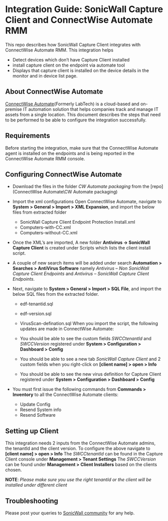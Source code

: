 # Integration Guide: SonicWall Capture Client and ConnectWise Automate RMM
This repo describes how SonicWall Capture Client integrates with ConnectWise Automate RMM. 
This integration helps
- Detect devices which don’t have Capture Client installed
- install capture client on the endpoint via automate tool
- Displays that capture client is installed on the device details in the monitor and in device list page.

## About ConnectWise Automate
[ConnectWise Automate](https://www.connectwise.com/software/automate)(Formerly LabTech) is a cloud-based and on-premise IT automation solution that helps companies track and manage IT assets from a single location. This document describes the steps that need to be performed to be able to configure the integration successfully.

## Requirements 
Before starting the integration, make sure that the ConnectWise Automate agent is installed on the endpoints and is being reported in the ConnectWise Automate RMM console.
              

## Configuring ConnectWise Automate

-   Download the files in the folder *CW Automate packaging* from the [repo](ConnectWise Automate\CW Automate packaging)

-   Import the xml configurations Open ConnectWise Automate, navigate to **System > General > Import > XML Expansion**, and import the below files from extracted folder
    -   SonicWall Capture Client Endpoint Protection Install.xml 
    -   Computers-with-CC.xml
    -   Computers-without-CC.xml

-	Once the XML’s are imported, A new folder **Antivirus -> SonicWall Capture Client** is created under Scripts which lists the client install script.

-   A couple of new search items will be added under search **Automation > Searches > AntiVirus Software** namely *Antivirus – Non SonicWall Capture Client Endpoints* and *Antivirus – SonicWall Capture Client Endpoints*.	

-   Next, navigate to **System > General > Import > SQL File**, and import the below SQL files from the extracted folder.
    -   edf-tenantid.sql
    -   edf-version.sql
    -   VirusScan-defination.sql
    When you import the script, the following updates are made in ConnectWise Automate:

    -   You should be able to see the custom fields *SWCCtenantId* and *SWCCVersion* registered under **System > Configuration > Dashboard > Config**
    -   You should be able to see a new tab *SonicWall Capture Client* and 2 custom fields when you right-click on **[client name] > open > Info**
    -   You should be able to see the new virus definition for Capture Client registered under **System > Configuration > Dashboard > Config**

-   You must first issue the following commands from **Commands > Inventory** to all the ConnectWise Automate clients:
    -   Update Config
    -   Resend System info
    -   Resend Software

## Setting up Client

This integration needs 2 inputs from the ConnectWise Automate admins, the tenantId and the client version.
To configure the above navigate to **[client name] > open > Info**
The *SWCCtenantId* can be found in the Capture Client console under **Management > Tenant Settings**
The *SWCCVersion* can be found under **Management > Client Installers** based on the clients chosen.



**NOTE**: *Please make sure you use the right tenantId or the client will be installed under different client*


## Troubleshooting

Please post your queries to [SonicWall community](https://community.sonicwall.com/technology-and-support/categories/capture-client) for any help.


